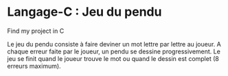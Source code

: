 # Langage-C : Jeu du pendu
Find my project in C

Le jeu du pendu consiste à faire deviner un mot lettre par lettre au joueur.
A chaque erreur faite par le joueur, un pendu se dessine progressivement.
Le jeu se finit quand le joueur trouve le mot ou quand le dessin est complet (8 erreurs maximum).
